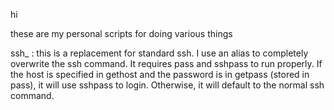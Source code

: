 hi

these are my personal scripts for doing various things

ssh_ : this is a replacement for standard ssh. I use an alias to completely overwrite the ssh command. It requires pass and sshpass to run properly. If the host is specified in gethost and the password is in getpass (stored in pass), it will use sshpass to login. Otherwise, it will default to the normal ssh command.
